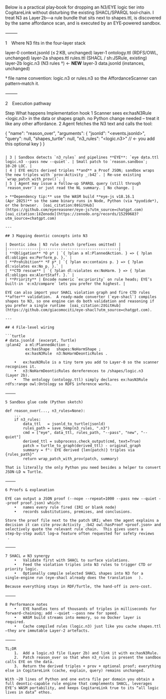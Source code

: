 Below is a practical play‑book for dropping an N3/EYE logic tier into CogitareLink without disturbing the existing SHACL/SPARQL tool‑chain.  I treat N3 as Layer 2b—a rule bundle that sits next to shapes.ttl, is discovered by the same affordance scan, and is executed by an EYE‑powered sandbox.

⸻

1 Where N3 fits in the four‑layer stack

 layer‑0  context.jsonld         (≤ 2 KB, unchanged)
 layer‑1  ontology.ttl           (RDFS/OWL, unchanged)
 layer‑2a shapes.ttl  rules.ttl  (SHACL / sh:JSRule, existing)
 layer‑2b logic.n3               (N3 rules †)   ←  **NEW**
 layer‑3  data.jsonld            (instances, unchanged)

† file name convention: logic.n3 or rules.n3 so the AffordanceScanner can pattern‑match it.

⸻

2 Execution pathway

Step	What happens	Implementation hook
1	Scanner sees ex:hasN3Rule <logic.n3> in the data or shapes graph.	no Python change needed – treat it like any other affordance.
2	Agent fetches the N3 text and calls the tool:	

{
  "name": "reason_over",
  "arguments": {
    "jsonld": "<events.jsonld>",
    "query": null,
    "shapes_turtle": null,
    "n3_rules": "<logic.n3>"      // ← you add this optional key
  }
}
``` |

| 3 | Sandbox detects `n3_rules` and pipelines **EYE**: `eye data.ttl logic.n3 --pass new --quiet`. | Small patch to `reason.sandbox`; 10‑20 LOC. |
| 4 | EYE emits derived triples **and** a Proof JSON; sandbox wraps the new triples with `prov:Activity _:b42`. | Re‑use existing `wrap_patch_with_prov()`. |
| 5 | Agent may issue a follow‑up SPARQL query (still through `reason_over`) or just read the NL summary. | No change. |

> **Dependency tip:** use the WASM build **eye‑js v18.16.1 (Apr 2025)** so the same binary runs in Node, Python (via *pyodide*), or the browser.  [oai_citation:0‡GitHub](https://github.com/eyereasoner/eye-js?utm_source=chatgpt.com) [oai_citation:1‡Zenodo](https://zenodo.org/records/15299683?utm_source=chatgpt.com)  

---

## 3 Mapping deontic concepts into N3

| Deontic idea | N3 rule sketch (prefixes omitted) |
|--------------|-----------------------------------|
| **Obligation** *O p* | `{ ?plan a ml:PlannedAction. } => { ?plan dl:obliges ex:Perform_p. }.` |
| **Prohibition** *F p* | `{ ?plan ex:contains p. } => { ?plan dl:violates ex:No_p. }.` |
| **CTD rescue** | `{ ?plan dl:violates ex:NoHarm. } => { ?plan dl:obliges ex:AlertStaff. }.` |
| **Priority** | Encode numeric `ex:priority` on rule heads; EYE’s built‑in `e:n3/compare` lets you prefer the highest. |

EYE can also import your SHACL violation graph and fire CTD rules **after** validation.  A ready‑made converter (`eye-shacl`) compiles shapes to N3, so one engine can do both validation and reasoning if you prefer a single runtime  [oai_citation:2‡GitHub](https://github.com/giacomociti/eye-shacl?utm_source=chatgpt.com).

---

## 4 File‑level wiring

```turtle
# data.jsonld  (excerpt, Turtle)
:plan42  a ml:PlannedAction ;
         ex:hasShape   shapes:NoHarmShape ;
         ex:hasN3Rule  n3:NoHarmDeonticRules .

	•	ex:hasN3Rule is a tiny term you add to Layer‑0 so the scanner recognises it.
	•	n3:NoHarmDeonticRules dereferences to /shapes/logic.n3 (Layer 2b).
	•	The ontology (ontology.ttl) simply declares ex:hasN3Rule rdfs:range owl:Ontology so RDFS inference works.

⸻

5 Sandbox glue code (Python sketch)

def reason_over(..., n3_rules=None):
    ...
    if n3_rules:
        data_ttl   = jsonld_to_turtle(jsonld)
        rules_path = save_temp(n3_rules, ".n3")
        cmd = ["eye", data_ttl, rules_path, "--pass", "new", "--quiet"]
        derived_ttl = subprocess.check_output(cmd, text=True)
        patch = turtle_to_graph(derived_ttl) - original_graph
        summary = f"💡 EYE derived {len(patch)} triples via {rules_path}"
        return wrap_patch_with_prov(patch, summary)

That is literally the only Python you need besides a helper to convert JSON‑LD ⇆ Turtle.

⸻

6 Proofs & explanation

EYE can output a JSON proof (--nope --repeat=1000 --pass new --quiet --proof proof.json) which:
	•	names every rule fired (IRI or blank node)
	•	records substitutions, premises, and conclusions.

Store the proof file next to the patch URI; when the agent explains a decision it can cite prov:Activity _:b42 owl:hasProof <proof.json> and selectively quote the relevant rule chain.  This gives users a step‑by‑step audit log—a feature often requested for safety reviews  ￼.

⸻

7 SHACL ⇄ N3 synergy
	•	Validate first with SHACL to surface violations.
	•	Feed the violation triples into N3 rules to trigger CTD or priority logic.
	•	Optionally compile selected SHACL shapes into N3 for a single‑engine run (eye‑shacl already does the translation  ￼).

Because everything stays in RDF/Turtle, the hand‑off is zero‑cost.

⸻

8 Performance notes
	•	EYE handles tens of thousands of triples in milliseconds for forward‑chaining; add --quiet --pass new for speed.
	•	WASM build streams into memory, so no Docker layer is required.
	•	Cache compiled rules (logic.n3) just like you cache shapes.ttl—they are immutable Layer‑2 artefacts.

⸻

TL;DR
	1.	Add a logic.n3 file (Layer 2b) and link it with ex:hasN3Rule.
	2.	Patch reason_over so that when n3_rules is present the sandbox calls EYE on the data.
	3.	Return the derived triples + prov + optional proof; everything else in CogitareLink (cache, explain, query) remains unchanged.

With ~20 lines of Python and one extra file per domain you obtain a full deontic‑capable rule engine that complements SHACL, leverages EYE’s WASM portability, and keeps CogitareLink true to its “all logic lives in data” ethos.